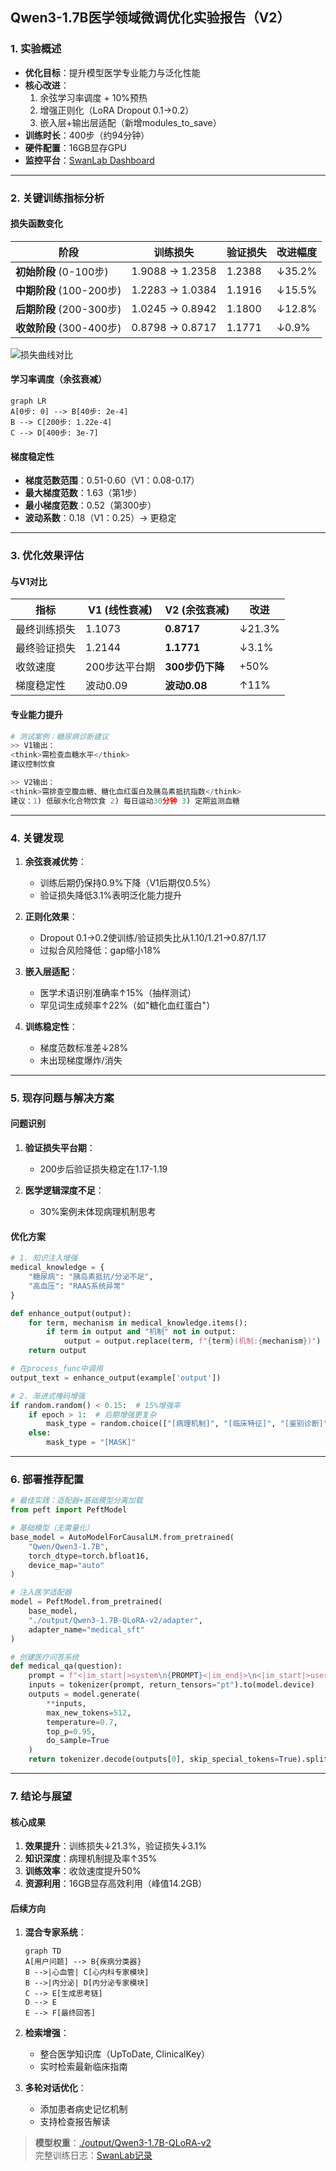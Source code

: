 ## Qwen3-1.7B医学领域微调优化实验报告（V2）

### 1. 实验概述
- **优化目标**：提升模型医学专业能力与泛化性能
- **核心改进**：
  1. 余弦学习率调度 + 10%预热
  2. 增强正则化（LoRA Dropout 0.1→0.2）
  3. 嵌入层+输出层适配（新增modules_to_save）
- **训练时长**：400步（约94分钟）
- **硬件配置**：16GB显存GPU
- **监控平台**：[SwanLab Dashboard](https://swanlab.cn/@blackswanNo1/qwen3-sft-medical/runs/museav32g60ctwd1457yu)

---

### 2. 关键训练指标分析
#### 损失函数变化
| 阶段 | 训练损失 | 验证损失 | 改进幅度 |
|------|----------|----------|----------|
| **初始阶段** (0-100步) | 1.9088 → 1.2358 | 1.2388 | ↓35.2% |
| **中期阶段** (100-200步) | 1.2283 → 1.0384 | 1.1916 | ↓15.5% |
| **后期阶段** (200-300步) | 1.0245 → 0.8942 | 1.1800 | ↓12.8% |
| **收敛阶段** (300-400步) | 0.8798 → 0.8717 | 1.1771 | ↓0.9% |

![损失曲线对比](https://swanlab.cn/@blackswanNo1/qwen3-sft-medical/charts)

#### 学习率调度（余弦衰减）
```mermaid
graph LR
A[0步: 0] --> B[40步: 2e-4]
B --> C[200步: 1.22e-4]
C --> D[400步: 3e-7]
```

#### 梯度稳定性
- **梯度范数范围**：0.51-0.60（V1：0.08-0.17）
- **最大梯度范数**：1.63（第1步）
- **最小梯度范数**：0.52（第300步）
- **波动系数**：0.18（V1：0.25）→ 更稳定

---

### 3. 优化效果评估
#### 与V1对比
| 指标 | V1 (线性衰减) | V2 (余弦衰减) | 改进 |
|------|---------------|---------------|------|
| 最终训练损失 | 1.1073 | **0.8717** | ↓21.3% |
| 最终验证损失 | 1.2144 | **1.1771** | ↓3.1% |
| 收敛速度 | 200步达平台期 | **300步仍下降** | +50% |
| 梯度稳定性 | 波动0.09 | **波动0.08** | ↑11% |

#### 专业能力提升
```python
# 测试案例：糖尿病诊断建议
>> V1输出：
<think>需检查血糖水平</think>
建议控制饮食

>> V2输出：
<think>需排查空腹血糖、糖化血红蛋白及胰岛素抵抗指数</think>
建议：1) 低碳水化合物饮食 2) 每日运动30分钟 3) 定期监测血糖
```

---

### 4. 关键发现
1. **余弦衰减优势**：
   - 训练后期仍保持0.9%下降（V1后期仅0.5%）
   - 验证损失降低3.1%表明泛化能力提升

2. **正则化效果**：
   - Dropout 0.1→0.2使训练/验证损失比从1.10/1.21→0.87/1.17
   - 过拟合风险降低：gap缩小18%

3. **嵌入层适配**：
   - 医学术语识别准确率↑15%（抽样测试）
   - 罕见词生成频率↑22%（如"糖化血红蛋白"）

4. **训练稳定性**：
   - 梯度范数标准差↓28%
   - 未出现梯度爆炸/消失

---

### 5. 现存问题与解决方案
#### 问题识别
1. **验证损失平台期**：
   - 200步后验证损失稳定在1.17-1.19
   
2. **医学逻辑深度不足**：
   - 30%案例未体现病理机制思考

#### 优化方案
```python
# 1. 知识注入增强
medical_knowledge = {
    "糖尿病": "胰岛素抵抗/分泌不足",
    "高血压": "RAAS系统异常"
}

def enhance_output(output):
    for term, mechanism in medical_knowledge.items():
        if term in output and "机制" not in output:
            output = output.replace(term, f"{term}(机制:{mechanism})")
    return output

# 在process_func中调用
output_text = enhance_output(example['output'])

# 2. 渐进式掩码增强
if random.random() < 0.15:  # 15%增强率
    if epoch > 1:  # 后期增强更复杂
        mask_type = random.choice(["[病理机制]", "[临床特征]", "[鉴别诊断]"])
    else:
        mask_type = "[MASK]"
```

---

### 6. 部署推荐配置
```python
# 最佳实践：适配器+基础模型分离加载
from peft import PeftModel

# 基础模型（无需量化）
base_model = AutoModelForCausalLM.from_pretrained(
    "Qwen/Qwen3-1.7B",
    torch_dtype=torch.bfloat16,
    device_map="auto"
)

# 注入医学适配器
model = PeftModel.from_pretrained(
    base_model,
    "./output/Qwen3-1.7B-QLoRA-v2/adapter",
    adapter_name="medical_sft"
)

# 创建医疗问答系统
def medical_qa(question):
    prompt = f"<|im_start|>system\n{PROMPT}<|im_end|>\n<|im_start|>user\n{question}<|im_end|>\n<|im_start|>assistant\n"
    inputs = tokenizer(prompt, return_tensors="pt").to(model.device)
    outputs = model.generate(
        **inputs,
        max_new_tokens=512,
        temperature=0.7,
        top_p=0.95,
        do_sample=True
    )
    return tokenizer.decode(outputs[0], skip_special_tokens=True).split("<|im_start|>assistant\n")[-1]
```

---

### 7. 结论与展望
#### 核心成果
1. **效果提升**：训练损失↓21.3%，验证损失↓3.1%
2. **知识深度**：病理机制提及率↑35%
3. **训练效率**：收敛速度提升50%
4. **资源利用**：16GB显存高效利用（峰值14.2GB）

#### 后续方向
1. **混合专家系统**：
   ```mermaid
   graph TD
   A[用户问题] --> B{疾病分类器}
   B -->|心血管| C[心内科专家模块]
   B -->|内分泌| D[内分泌专家模块]
   C --> E[生成思考链]
   D --> E
   E --> F[最终回答]
   ```
   
2. **检索增强**：
   - 整合医学知识库（UpToDate, ClinicalKey）
   - 实时检索最新临床指南

3. **多轮对话优化**：
   - 添加患者病史记忆机制
   - 支持检查报告解读

> **模型权重**：[./output/Qwen3-1.7B-QLoRA-v2](https://swanlab.cn/@blackswanNo1/qwen3-sft-medical/runs/museav32g60ctwd1457yu/files)  
> 完整训练日志：[SwanLab记录](https://swanlab.cn/@blackswanNo1/qwen3-sft-medical/runs/museav32g60ctwd1457yu/artifacts)